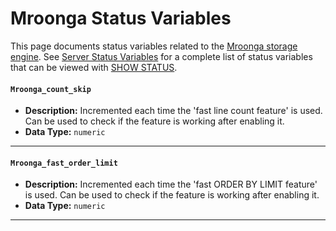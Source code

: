 # Mroonga Status Variables

This page documents status variables related to the [Mroonga storage engine](/columns-storage-engines-and-plugins/storage-engines/mroonga/). See [Server Status Variables](/replication/optimization-and-tuning/system-variables/server-status-variables/) for a complete list of status variables that can be viewed with [SHOW STATUS](/sql-statements-structure/sql-statements/administrative-sql-statements/show/show-status/).

#### `Mroonga_count_skip`

- <strong>Description:</strong> Incremented each time the 'fast line count feature' is used. Can be used to check if the feature is working after enabling it.
- <strong>Data Type:</strong> `numeric`

---

#### `Mroonga_fast_order_limit`

- <strong>Description:</strong> Incremented each time the 'fast ORDER BY LIMIT feature' is used. Can be used to check if the feature is working after enabling it.
- <strong>Data Type:</strong> `numeric`

---